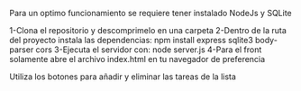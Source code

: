 Para un optimo funcionamiento se requiere tener instalado NodeJs y SQLite

1-Clona el repositorio y descomprimelo en una carpeta
2-Dentro de la ruta del proyecto instala las dependencias: npm install express sqlite3 body-parser cors
3-Ejecuta el servidor con: node server.js
4-Para el front solamente abre el archivo index.html en tu navegador de preferencia

Utiliza los botones para añadir y eliminar las tareas de la lista
